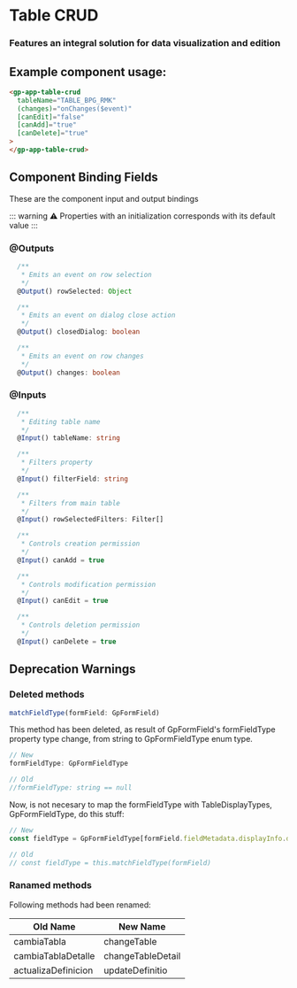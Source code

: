 # Table CRUD

### Features an integral solution for data visualization and edition

## Example component usage:

```html
<gp-app-table-crud
  tableName="TABLE_BPG_RMK"
  (changes)="onChanges($event)"
  [canEdit]="false"
  [canAdd]="true"
  [canDelete]="true"
>
</gp-app-table-crud>
```

## Component Binding Fields

These are the component input and output bindings

::: warning 
⚠️ Properties with an initialization corresponds with its default value 
::: 

### @Outputs

```typescript
  /**
   * Emits an event on row selection
   */
  @Output() rowSelected: Object
```

```typescript
  /**
   * Emits an event on dialog close action
   */
  @Output() closedDialog: boolean
```

```typescript
  /**
   * Emits an event on row changes
   */
  @Output() changes: boolean
```

### @Inputs

```typescript
  /**
   * Editing table name
   */
  @Input() tableName: string
```

```typescript
  /**
   * Filters property
   */
  @Input() filterField: string
```

```typescript
  /**
   * Filters from main table
   */
  @Input() rowSelectedFilters: Filter[]
```

```typescript
  /**
   * Controls creation permission
   */
  @Input() canAdd = true
```

```typescript
  /**
   * Controls modification permission
   */
  @Input() canEdit = true
```

```typescript
  /**
   * Controls deletion permission
   */
  @Input() canDelete = true
```
## Deprecation Warnings

### Deleted methods

```ts
matchFieldType(formField: GpFormField)
```
This method has been deleted, as result of GpFormField's  formFieldType property type change, from string to GpFormFieldType enum type.
```ts
// New
formFieldType: GpFormFieldType

// Old
//formFieldType: string == null 
```


Now, is not necesary to map the formFieldType with TableDisplayTypes, GpFormFieldType, do this stuff: 
```ts
// New
const fieldType = GpFormFieldType[formField.fieldMetadata.displayInfo.displayType]

// Old
// const fieldType = this.matchFieldType(formField)
```

### Ranamed methods

Following methods had been renamed: 

| Old Name | New Name |
|-------------|------------|
| cambiaTabla | changeTable |
| cambiaTablaDetalle | changeTableDetail |
| actualizaDefinicion | updateDefinitio |